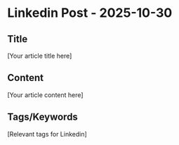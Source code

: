 # Linkedin Post - 2025-10-30

## Title
[Your article title here]

## Content
[Your article content here]

## Tags/Keywords
[Relevant tags for Linkedin]
